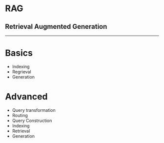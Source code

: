 # RAG
## Retrieval Augmented Generation

---


# Basics 
* Indexing
* Regrieval
* Generation

# Advanced 
* Query transformation
* Routing
* Query Construction
* Indexing 
* Retrieval
* Generation
